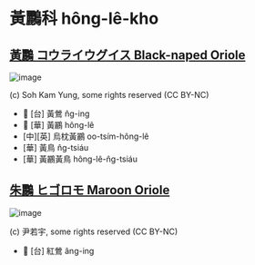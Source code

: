 # 黃鸝科 hông-lê-kho

## [黃鸝 コウライウグイス Black-naped Oriole](https://ebird.org/species/blnori1)

![image](https://inaturalist-open-data.s3.amazonaws.com/photos/5558984/medium.jpeg)

(c) Soh Kam Yung, some rights reserved (CC BY-NC)

- 🎯 [台] 黃鶯 n̂g-ing
- 🎯 [華] 黃鸝 hông-lê
- [中][英] 烏枕黃鸝 oo-tsím-hông-lê
- [華] 黃鳥 n̂g-tsiáu
- [華] 黃鸝黃鳥 hông-lê-n̂g-tsiáu

## [朱鸝 ヒゴロモ Maroon Oriole](https://ebird.org/species/marori2)

![image](https://inaturalist-open-data.s3.amazonaws.com/photos/97057384/medium.jpg)

(c) 尹若宇, some rights reserved (CC BY-NC)

- 🎯 [台] 紅鶯 âng-ing
